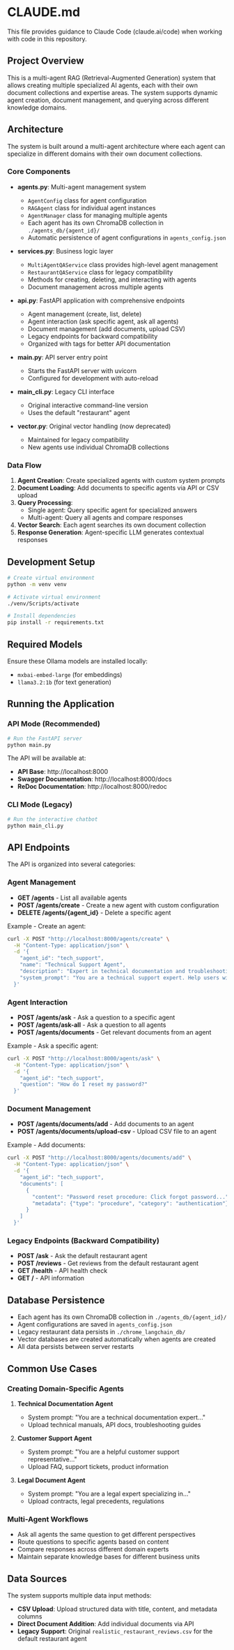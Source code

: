 # CLAUDE.md

This file provides guidance to Claude Code (claude.ai/code) when working with code in this repository.

## Project Overview

This is a multi-agent RAG (Retrieval-Augmented Generation) system that allows creating multiple specialized AI agents, each with their own document collections and expertise areas. The system supports dynamic agent creation, document management, and querying across different knowledge domains.

## Architecture

The system is built around a multi-agent architecture where each agent can specialize in different domains with their own document collections.

### Core Components

- **agents.py**: Multi-agent management system
  - `AgentConfig` class for agent configuration
  - `RAGAgent` class for individual agent instances
  - `AgentManager` class for managing multiple agents
  - Each agent has its own ChromaDB collection in `./agents_db/{agent_id}/`
  - Automatic persistence of agent configurations in `agents_config.json`

- **services.py**: Business logic layer
  - `MultiAgentQAService` class provides high-level agent management
  - `RestaurantQAService` class for legacy compatibility
  - Methods for creating, deleting, and interacting with agents
  - Document management across multiple agents

- **api.py**: FastAPI application with comprehensive endpoints
  - Agent management (create, list, delete)
  - Agent interaction (ask specific agent, ask all agents)
  - Document management (add documents, upload CSV)
  - Legacy endpoints for backward compatibility
  - Organized with tags for better API documentation

- **main.py**: API server entry point
  - Starts the FastAPI server with uvicorn
  - Configured for development with auto-reload

- **main_cli.py**: Legacy CLI interface
  - Original interactive command-line version
  - Uses the default "restaurant" agent

- **vector.py**: Original vector handling (now deprecated)
  - Maintained for legacy compatibility
  - New agents use individual ChromaDB collections

### Data Flow

1. **Agent Creation**: Create specialized agents with custom system prompts
2. **Document Loading**: Add documents to specific agents via API or CSV upload
3. **Query Processing**: 
   - Single agent: Query specific agent for specialized answers
   - Multi-agent: Query all agents and compare responses
4. **Vector Search**: Each agent searches its own document collection
5. **Response Generation**: Agent-specific LLM generates contextual responses

## Development Setup

```bash
# Create virtual environment
python -m venv venv

# Activate virtual environment
./venv/Scripts/activate

# Install dependencies
pip install -r requirements.txt
```

## Required Models

Ensure these Ollama models are installed locally:
- `mxbai-embed-large` (for embeddings)
- `llama3.2:1b` (for text generation)

## Running the Application

### API Mode (Recommended)
```bash
# Run the FastAPI server
python main.py
```

The API will be available at:
- **API Base**: http://localhost:8000
- **Swagger Documentation**: http://localhost:8000/docs  
- **ReDoc Documentation**: http://localhost:8000/redoc

### CLI Mode (Legacy)
```bash
# Run the interactive chatbot
python main_cli.py
```

## API Endpoints

The API is organized into several categories:

### Agent Management
- **GET /agents** - List all available agents
- **POST /agents/create** - Create a new agent with custom configuration
- **DELETE /agents/{agent_id}** - Delete a specific agent

Example - Create an agent:
```bash
curl -X POST "http://localhost:8000/agents/create" \
  -H "Content-Type: application/json" \
  -d '{
    "agent_id": "tech_support",
    "name": "Technical Support Agent", 
    "description": "Expert in technical documentation and troubleshooting",
    "system_prompt": "You are a technical support expert. Help users with technical issues based on the documentation provided."
  }'
```

### Agent Interaction
- **POST /agents/ask** - Ask a question to a specific agent
- **POST /agents/ask-all** - Ask a question to all agents
- **POST /agents/documents** - Get relevant documents from an agent

Example - Ask a specific agent:
```bash
curl -X POST "http://localhost:8000/agents/ask" \
  -H "Content-Type: application/json" \
  -d '{
    "agent_id": "tech_support",
    "question": "How do I reset my password?"
  }'
```

### Document Management
- **POST /agents/documents/add** - Add documents to an agent
- **POST /agents/documents/upload-csv** - Upload CSV file to an agent

Example - Add documents:
```bash
curl -X POST "http://localhost:8000/agents/documents/add" \
  -H "Content-Type: application/json" \
  -d '{
    "agent_id": "tech_support",
    "documents": [
      {
        "content": "Password reset procedure: Click forgot password...",
        "metadata": {"type": "procedure", "category": "authentication"}
      }
    ]
  }'
```

### Legacy Endpoints (Backward Compatibility)
- **POST /ask** - Ask the default restaurant agent
- **POST /reviews** - Get reviews from the default restaurant agent
- **GET /health** - API health check
- **GET /** - API information

## Database Persistence

- Each agent has its own ChromaDB collection in `./agents_db/{agent_id}/`
- Agent configurations are saved in `agents_config.json`
- Legacy restaurant data persists in `./chrome_langchain_db/`
- Vector databases are created automatically when agents are created
- All data persists between server restarts

## Common Use Cases

### Creating Domain-Specific Agents

1. **Technical Documentation Agent**
   - System prompt: "You are a technical documentation expert..."
   - Upload technical manuals, API docs, troubleshooting guides

2. **Customer Support Agent**  
   - System prompt: "You are a helpful customer support representative..."
   - Upload FAQ, support tickets, product information

3. **Legal Document Agent**
   - System prompt: "You are a legal expert specializing in..."
   - Upload contracts, legal precedents, regulations

### Multi-Agent Workflows

- Ask all agents the same question to get different perspectives
- Route questions to specific agents based on content
- Compare responses across different domain experts
- Maintain separate knowledge bases for different business units

## Data Sources

The system supports multiple data input methods:
- **CSV Upload**: Upload structured data with title, content, and metadata columns
- **Direct Document Addition**: Add individual documents via API
- **Legacy Support**: Original `realistic_restaurant_reviews.csv` for the default restaurant agent